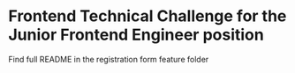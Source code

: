 # Frontend Technical Challenge for the Junior Frontend Engineer position

Find full README in the registration form feature folder
